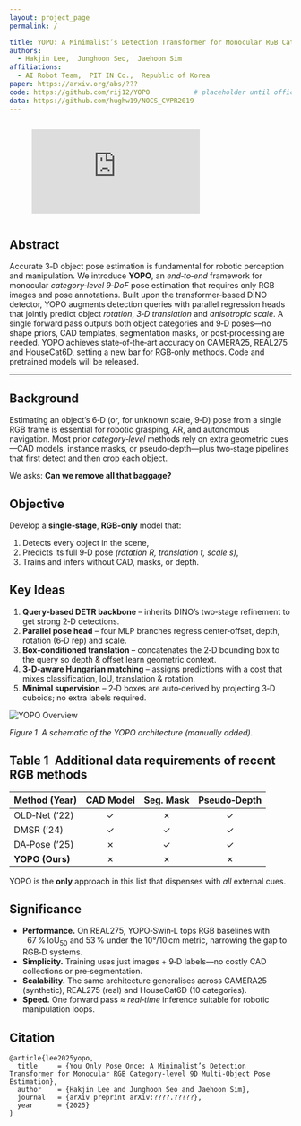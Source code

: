 ```yaml
---
layout: project_page
permalink: /

title: YOPO: A Minimalist’s Detection Transformer for Monocular RGB Category‑level 9D Multi‑Object Pose Estimation
authors:
  - Hakjin Lee,  Junghoon Seo,  Jaehoon Sim
affiliations:
  - AI Robot Team,  PIT IN Co.,  Republic of Korea
paper: https://arxiv.org/abs/???
code: https://github.com/rij12/YOPO           # placeholder until official repo is released
data: https://github.com/hughw19/NOCS_CVPR2019
---
```

<div class="columns is-centered">
    <div class="column is-four-fifths">
        <figure class="image is-16by9">
            <iframe class="has-ratio" src="https://www.youtube.com/embed/OTb0iuSBxcw" title="YOPO Project Video" frameborder="0" allow="accelerometer; autoplay; clipboard-write; encrypted-media; gyroscope; picture-in-picture" allowfullscreen></iframe>
        </figure>
    </div>
</div>

<!-- Using HTML to center the abstract -->
<div class="columns is-centered has-text-centered">
    <div class="column is-four-fifths">
        <h2>Abstract</h2>
        <div class="content has-text-justified">
Accurate 3‑D object pose estimation is fundamental for robotic perception and manipulation.  
We introduce <strong>YOPO</strong>, an <em>end‑to‑end</em> framework for monocular <em>category‑level 9‑DoF</em>
pose estimation that requires only RGB images and pose annotations.  
Built upon the transformer‑based DINO detector, YOPO augments detection queries with
parallel regression heads that jointly predict object <em>rotation</em>, <em>3‑D translation</em> and
<em>anisotropic scale</em>.  
A single forward pass outputs both object categories and 9‑D poses—no shape priors,
CAD templates, segmentation masks, or post‑processing are needed.  
YOPO achieves state‑of‑the‑art accuracy on CAMERA25, REAL275 and HouseCat6D, setting a
new bar for RGB‑only methods. Code and pretrained models will be released.
        </div>
    </div>
</div>

---

## Background
Estimating an object’s 6‑D (or, for unknown scale, 9‑D) pose from a single RGB frame is essential for robotic grasping, AR, and autonomous navigation. Most prior <em>category‑level</em> methods rely on extra geometric cues—CAD models, instance masks, or pseudo‑depth—plus two‑stage pipelines that first detect and then crop each object. 

We asks: **Can we remove all that baggage?**

## Objective
Develop a <strong>single‑stage</strong>, <strong>RGB‑only</strong> model that:
1. Detects every object in the scene,  
2. Predicts its full 9‑D pose <em>(rotation R, translation t, scale s)</em>,  
3. Trains and infers without CAD, masks, or depth.

## Key Ideas
1. **Query‑based DETR backbone** – inherits DINO’s two‑stage refinement to get strong 2‑D detections.  
2. **Parallel pose head** – four MLP branches regress center‑offset, depth, rotation (6‑D rep) and scale.  
3. **Box‑conditioned translation** – concatenates the 2‑D bounding box to the query so depth & offset learn geometric context.  
4. **3‑D‑aware Hungarian matching** – assigns predictions with a cost that mixes classification, IoU, translation & rotation.  
5. **Minimal supervision** – 2‑D boxes are auto‑derived by projecting 3‑D cuboids; no extra labels required.

![YOPO Overview](/static/image/YOPO_overview.png)

*Figure 1  A schematic of the YOPO architecture (manually added).*

## Table 1 Additional data requirements of recent RGB methods

| Method (Year) | CAD Model | Seg. Mask | Pseudo‑Depth |
|--------------|:---------:|:---------:|:------------:|
| OLD‑Net (’22) | ✓ | ✗ | ✓ |
| DMSR (’24)   | ✓ | ✓ | ✓ |
| DA‑Pose (’25)| ✗ | ✓ | ✓ |
| **YOPO (Ours)** | ✗ | ✗ | ✗ |

YOPO is the **only** approach in this list that dispenses with <em>all</em> external cues.

## Significance
* **Performance.** On REAL275, YOPO‑Swin‑L tops RGB baselines with  
  67 % IoU<sub>50</sub> and 53 % under the 10°/10 cm metric, narrowing the gap to RGB‑D systems.  
* **Simplicity.** Training uses just images + 9‑D labels—no costly CAD collections or pre‑segmentation.  
* **Scalability.** The same architecture generalises across CAMERA25 (synthetic), REAL275 (real) and HouseCat6D (10 categories).  
* **Speed.** One forward pass ≈ <em>real‑time</em> inference suitable for robotic manipulation loops.

## Citation
```
@article{lee2025yopo,
  title     = {You Only Pose Once: A Minimalist’s Detection Transformer for Monocular RGB Category-level 9D Multi-Object Pose Estimation},
  author    = {Hakjin Lee and Junghoon Seo and Jaehoon Sim},
  journal   = {arXiv preprint arXiv:????.?????},
  year      = {2025}
}
```